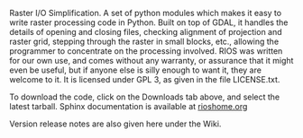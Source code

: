 Raster I/O Simplification. A set of python modules which makes it easy to write raster 
processing code in Python. Built on top of GDAL, it handles the details of opening and 
closing files, checking alignment of projection and raster grid, stepping through the 
raster in small blocks, etc., allowing the programmer to concentrate on the processing 
involved. RIOS was written for our own use, and comes without any warranty, or assurance 
that it might even be useful, but if anyone else is silly enough to want it, they are 
welcome to it. It is licensed under GPL 3, as given in the file LICENSE.txt. 

To download the code, click on the Downloads tab above, and select the latest tarball. 
Sphinx documentation is available at [rioshome.org](http://rioshome.org/)

Version release notes are also given here under the Wiki.

